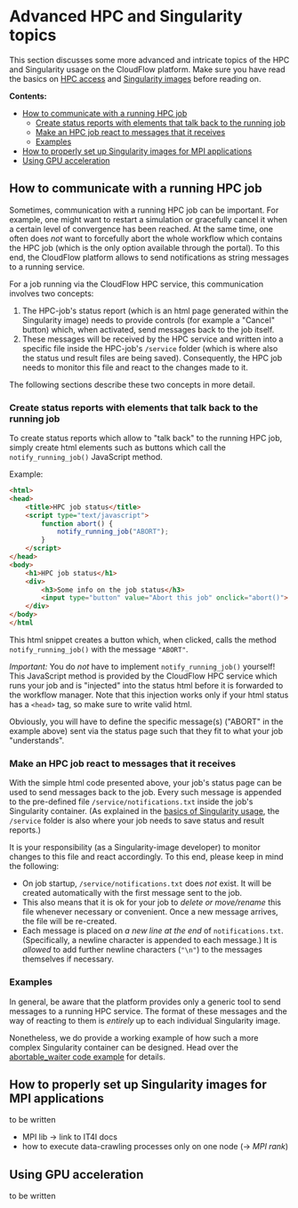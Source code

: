 # Advanced HPC and Singularity topics
This section discusses some more advanced and intricate topics of the HPC and
Singularity usage on the CloudFlow platform. Make sure you have read the
basics on [HPC access](basics_hpc.md) and [Singularity images](basics_singularity.md)
before reading on.

**Contents:**
- [How to communicate with a running HPC job](#how-to-communicate-with-a-running-hpc-job)
    - [Create status reports with elements that talk back to the running job](#create-status-reports-with-elements-that-talk-back-to-the-running-job)
    - [Make an HPC job react to messages that it receives](#make-an-hpc-job-react-to-messages-that-it-receives)
    - [Examples](#examples)
- [How to properly set up Singularity images for MPI applications](#how-to-properly-set-up-singularity-images-for-mpi-applications)
- [Using GPU acceleration](#using-gpu-acceleration)

## How to communicate with a running HPC job
Sometimes, communication with a running HPC job can be important. For example,
one might want to restart a simulation or gracefully cancel it when a certain
level of convergence has been reached. At the same time, one often does _not_
want to forcefully abort the whole workflow which contains the HPC job (which is
the only option available through the portal). To this end, the CloudFlow
platform allows to send notifications as string messages to a running service.

For a job running via the CloudFlow HPC service, this communication involves two
concepts:
1. The HPC-job's status report (which is an html page generated within the 
   Singularity image) needs to provide controls (for example a "Cancel" button)
   which, when activated, send messages back to the job itself.
2. These messages will be received by the HPC service and written into a
   specific file inside the HPC-job's `/service` folder (which is where also the
   status und result files are being saved). Consequently, the HPC job needs to
   monitor this file and react to the changes made to it.

The following sections describe these two concepts in more detail.

### Create status reports with elements that talk back to the running job
To create status reports which allow to "talk back" to the running HPC job,
simply create html elements such as buttons which call the
`notify_running_job()` JavaScript method.

Example:
```html
<html>
<head>
    <title>HPC job status</title>
    <script type="text/javascript">
        function abort() {
            notify_running_job("ABORT");
        }
    </script>
</head>
<body>
    <h1>HPC job status</h1>
    <div>
        <h3>Some info on the job status</h3>
        <input type="button" value="Abort this job" onclick="abort()">
    </div>
</body>
</html
```
This html snippet creates a button which, when clicked, calls the method
`notify_running_job()` with the message `"ABORT"`.

_Important:_ You do _not_ have to implement `notify_running_job()` yourself!
This JavaScript method is provided by the CloudFlow HPC service which runs your
job and is "injected" into the status html before it is forwarded to the
workflow manager. Note that this injection works only if your html status has a
`<head>` tag, so make sure to write valid html.

Obviously, you will have to define the specific message(s) ("ABORT" in the 
example above) sent via the status page such that they fit to what your job
"understands".

### Make an HPC job react to messages that it receives
With the simple html code presented above, your job's status page can be used to
send messages back to the job. Every such message is appended to the pre-defined
file `/service/notifications.txt` inside the job's Singularity container. (As
explained in the [basics of Singularity usage](basics_singularity.md), the
`/service` folder is also where your job needs to save status and result
reports.)

It is your responsibility (as a Singularity-image developer) to monitor changes
to this file and react accordingly. To this end, please keep in mind the 
following:
* On job startup, `/service/notifications.txt` does _not_ exist. It will be 
  created automatically with the first message sent to the job.
* This also means that it is ok for your job to _delete or move/rename_ this
  file whenever necessary or convenient. Once a new message arrives, the file 
  will be re-created.
* Each message is placed on _a new line at the end_ of `notifications.txt`.
  (Specifically, a newline character is appended to each message.) It is 
  _allowed_ to add further newline characters (`"\n"`) to the messages
  themselves if necessary.

### Examples
In general, be aware that the platform provides only a generic tool to send
messages to a running HPC service. The format of these messages and the way of
reacting to them is _entirely_ up to each individual Singularity image.

Nonetheless, we do provide a working example of how such a more complex
Singularity container can be designed. Head over the [abortable_waiter code 
example](../code_examples/Singularity/abortable_waiter) for details.

## How to properly set up Singularity images for MPI applications
to be written

* MPI lib -> link to IT4I docs
* how to execute data-crawling processes only on one node (-> _MPI rank_)

## Using GPU acceleration
to be written